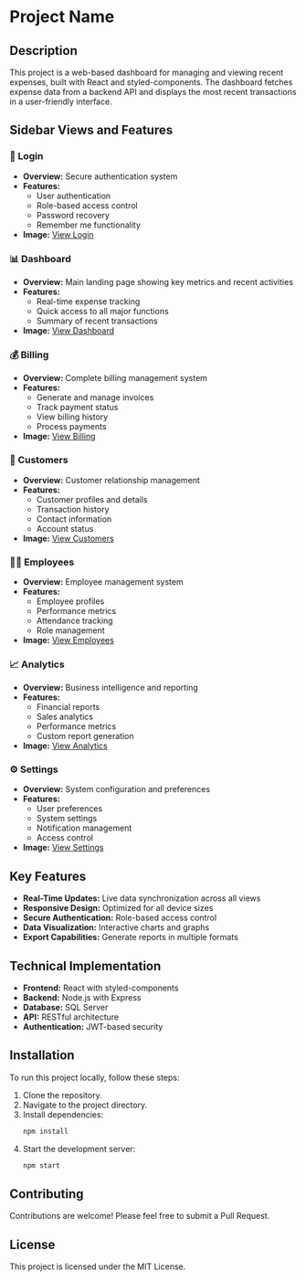 # Project Name

## Description
This project is a web-based dashboard for managing and viewing recent expenses, built with React and styled-components. The dashboard fetches expense data from a backend API and displays the most recent transactions in a user-friendly interface.

## Sidebar Views and Features

### 🔐 Login
- **Overview:** Secure authentication system
- **Features:**
  - User authentication
  - Role-based access control
  - Password recovery
  - Remember me functionality
- **Image:** [View Login](assets/prev_1_(1).png)

### 📊 Dashboard
- **Overview:** Main landing page showing key metrics and recent activities
- **Features:**
  - Real-time expense tracking
  - Quick access to all major functions
  - Summary of recent transactions
- **Image:** [View Dashboard](assets/dashboard.png)

### 💰 Billing
- **Overview:** Complete billing management system
- **Features:**
  - Generate and manage invoices
  - Track payment status
  - View billing history
  - Process payments
- **Image:** [View Billing](assets/billing.png)

### 👥 Customers
- **Overview:** Customer relationship management
- **Features:**
  - Customer profiles and details
  - Transaction history
  - Contact information
  - Account status
- **Image:** [View Customers](assets/customers.png)

### 👨‍💼 Employees
- **Overview:** Employee management system
- **Features:**
  - Employee profiles
  - Performance metrics
  - Attendance tracking
  - Role management
- **Image:** [View Employees](assets/employees.png)

### 📈 Analytics
- **Overview:** Business intelligence and reporting
- **Features:**
  - Financial reports
  - Sales analytics
  - Performance metrics
  - Custom report generation
- **Image:** [View Analytics](assets/analytics.png)

### ⚙️ Settings
- **Overview:** System configuration and preferences
- **Features:**
  - User preferences
  - System settings
  - Notification management
  - Access control
- **Image:** [View Settings](assets/settings.png)

## Key Features
- **Real-Time Updates:** Live data synchronization across all views
- **Responsive Design:** Optimized for all device sizes
- **Secure Authentication:** Role-based access control
- **Data Visualization:** Interactive charts and graphs
- **Export Capabilities:** Generate reports in multiple formats

## Technical Implementation
- **Frontend:** React with styled-components
- **Backend:** Node.js with Express
- **Database:** SQL Server
- **API:** RESTful architecture
- **Authentication:** JWT-based security

## Installation
To run this project locally, follow these steps:
1. Clone the repository.
2. Navigate to the project directory.
3. Install dependencies:
   ```bash
   npm install
   ```
4. Start the development server:
   ```bash
   npm start
   ```

## Contributing
Contributions are welcome! Please feel free to submit a Pull Request.

## License
This project is licensed under the MIT License. 